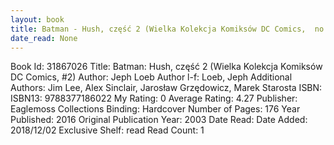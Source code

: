 ```yaml
---
layout: book
title: Batman - Hush, część 2 (Wielka Kolekcja Komiksów DC Comics,  no. 2)
date_read: None
---
```


Book Id: 31867026
Title: Batman: Hush, część 2 (Wielka Kolekcja Komiksów DC Comics, #2)
Author: Jeph Loeb
Author l-f: Loeb, Jeph
Additional Authors: Jim Lee, Alex Sinclair, Jarosław Grzędowicz, Marek Starosta
ISBN: 
ISBN13: 9788377186022
My Rating: 0
Average Rating: 4.27
Publisher: Eaglemoss Collections
Binding: Hardcover
Number of Pages: 176
Year Published: 2016
Original Publication Year: 2003
Date Read: 
Date Added: 2018/12/02
Exclusive Shelf: read
Read Count: 1


